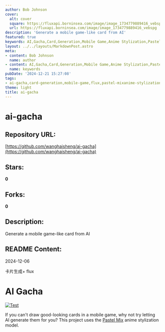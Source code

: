 ```yaml
---
author: Bob Johnson
cover:
  alt: cover
  square: https://fluxapi.borninsea.com/image/image_1734779889416_vebspg
  url: https://fluxapi.borninsea.com/image/image_1734779889416_vebspg
description: 'Generate a mobile game-like card from AI'
featured: true
keywords: AI,Gacha,Card,Generation,Mobile Game,Anime Stylization,Pastel Mix Flux
layout: ../../layouts/MarkdownPost.astro
meta:
- content: Bob Johnson
  name: author
- content: AI,Gacha,Card,Generation,Mobile Game,Anime Stylization,Pastel Mix Flux
  name: keywords
pubDate: '2024-12-21 15:27:08'
tags:
- ai-gacha,card-generation,mobile-game,flux,pastel-mixanime-stylization-model,testworkflow
theme: light
title: ai-gacha
---
```


# ai-gacha

## Repository URL: 
[https://github.com/wanghaisheng/ai-gacha](https://github.com/wanghaisheng/ai-gacha)

## Stars: 
**0**

## Forks: 
**0**

## Description: 
Generate a mobile game-like card from AI

## README Content: 
2024-12-06

卡片生成+ flux

AI Gacha
===

[![Test](https://github.com/elct9620/ai-gacha/actions/workflows/test.yml/badge.svg)](https://github.com/elct9620/ai-gacha/actions/workflows/test.yml)

If you can't draw good-looking cards in a mobile game, why not try letting AI generate them for you? This project uses the [Pastel Mix](https://huggingface.co/andite/pastel-mix) anime stylization model.

